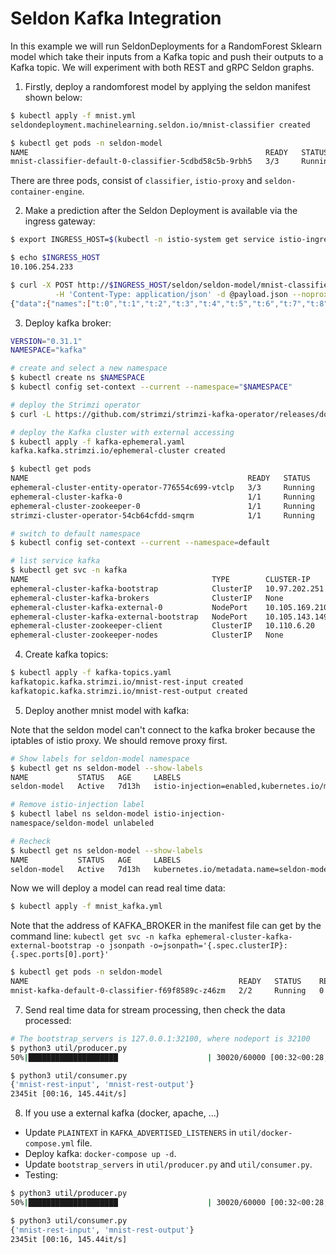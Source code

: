 # Seldon Kafka Integration
In this example we will run SeldonDeployments for a RandomForest Sklearn model which take their inputs from a Kafka topic and push their outputs to a Kafka topic. We will experiment with both REST and gRPC Seldon graphs.

1. Firstly, deploy a randomforest model by applying the seldon manifest shown below:
```sh
$ kubectl apply -f mnist.yml
seldondeployment.machinelearning.seldon.io/mnist-classifier created

$ kubectl get pods -n seldon-model
NAME                                                     READY   STATUS    RESTARTS   AGE
mnist-classifier-default-0-classifier-5cdbd58c5b-9rbh5   3/3     Running   0          76s
```

There are three pods, consist of `classifier`, `istio-proxy` and `seldon-container-engine`.

2. Make a prediction after the Seldon Deployment is available via the ingress gateway:
```sh
$ export INGRESS_HOST=$(kubectl -n istio-system get service istio-ingressgateway -o jsonpath='{.status.loadBalancer.ingress[0].ip}')

$ echo $INGRESS_HOST
10.106.254.233

$ curl -X POST http://$INGRESS_HOST/seldon/seldon-model/mnist-classifier/api/v1.0/predictions \
          -H 'Content-Type: application/json' -d @payload.json --noproxy $INGRESS_HOST | json_pp
{"data":{"names":["t:0","t:1","t:2","t:3","t:4","t:5","t:6","t:7","t:8","t:9"],"ndarray":[[0.0,0.1,0.0,0.0,0.4,0.2,0.1,0.2,0.0,0.0]]},"meta":{"requestPath":{"classifier":"hoangph3/sklearn_mnist_classifier:v0.0.1"}}}
```

3. Deploy kafka broker:
```sh
VERSION="0.31.1"
NAMESPACE="kafka"

# create and select a new namespace
$ kubectl create ns $NAMESPACE
$ kubectl config set-context --current --namespace="$NAMESPACE"

# deploy the Strimzi operator
$ curl -L https://github.com/strimzi/strimzi-kafka-operator/releases/download/$VERSION/strimzi-cluster-operator-$VERSION.yaml --insecure | sed "s/namespace: .*/namespace: $NAMESPACE/g" | kubectl replace --force -f -

# deploy the Kafka cluster with external accessing
$ kubectl apply -f kafka-ephemeral.yaml
kafka.kafka.strimzi.io/ephemeral-cluster created

$ kubectl get pods
NAME                                                 READY   STATUS    RESTARTS       AGE
ephemeral-cluster-entity-operator-776554c699-vtclp   3/3     Running   0              101s
ephemeral-cluster-kafka-0                            1/1     Running   0              2m5s
ephemeral-cluster-zookeeper-0                        1/1     Running   0              2m29s
strimzi-cluster-operator-54cb64cfdd-smqrm            1/1     Running   30 (30m ago)   2d13h

# switch to default namespace
$ kubectl config set-context --current --namespace=default

# list service kafka
$ kubectl get svc -n kafka
NAME                                         TYPE        CLUSTER-IP       EXTERNAL-IP   PORT(S)                      AGE
ephemeral-cluster-kafka-bootstrap            ClusterIP   10.97.202.251    <none>        9091/TCP                     2m17s
ephemeral-cluster-kafka-brokers              ClusterIP   None             <none>        9090/TCP,9091/TCP            2m17s
ephemeral-cluster-kafka-external-0           NodePort    10.105.169.210   <none>        9092:32000/TCP               2m17s
ephemeral-cluster-kafka-external-bootstrap   NodePort    10.105.143.149   <none>        9092:32100/TCP               2m17s
ephemeral-cluster-zookeeper-client           ClusterIP   10.110.6.20      <none>        2181/TCP                     2m41s
ephemeral-cluster-zookeeper-nodes            ClusterIP   None             <none>        2181/TCP,2888/TCP,3888/TCP   2m41s
```

4. Create kafka topics:
```sh
$ kubectl apply -f kafka-topics.yaml
kafkatopic.kafka.strimzi.io/mnist-rest-input created
kafkatopic.kafka.strimzi.io/mnist-rest-output created
```

5. Deploy another mnist model with kafka:

Note that the seldon model can't connect to the kafka broker because the iptables of istio proxy. We should remove proxy first.

```sh
# Show labels for seldon-model namespace
$ kubectl get ns seldon-model --show-labels 
NAME           STATUS   AGE     LABELS
seldon-model   Active   7d13h   istio-injection=enabled,kubernetes.io/metadata.name=seldon-model

# Remove istio-injection label
$ kubectl label ns seldon-model istio-injection-
namespace/seldon-model unlabeled

# Recheck
$ kubectl get ns seldon-model --show-labels
NAME           STATUS   AGE     LABELS
seldon-model   Active   7d13h   kubernetes.io/metadata.name=seldon-model
```

Now we will deploy a model can read real time data:

```sh
$ kubectl apply -f mnist_kafka.yml
```

Note that the address of KAFKA_BROKER in the manifest file can get by the command line: `kubectl get svc -n kafka ephemeral-cluster-kafka-external-bootstrap -o jsonpath -o=jsonpath='{.spec.clusterIP}:{.spec.ports[0].port}'`

```sh
$ kubectl get pods -n seldon-model
NAME                                               READY   STATUS    RESTARTS   AGE
mnist-kafka-default-0-classifier-f69f8589c-z46zm   2/2     Running   0          65s
```

7. Send real time data for stream processing, then check the data processed:
```sh
# The bootstrap_servers is 127.0.0.1:32100, where nodeport is 32100 
$ python3 util/producer.py
50%|████████████████████                    | 30020/60000 [00:32<00:28, 1051.43it/s]

$ python3 util/consumer.py
{'mnist-rest-input', 'mnist-rest-output'}
2345it [00:16, 145.44it/s]
```

8. If you use a external kafka (docker, apache, ...)
- Update `PLAINTEXT` in `KAFKA_ADVERTISED_LISTENERS` in `util/docker-compose.yml` file.
- Deploy kafka: `docker-compose up -d`.
- Update `bootstrap_servers` in `util/producer.py` and `util/consumer.py`.
- Testing:
```sh
$ python3 util/producer.py
50%|████████████████████                    | 30020/60000 [00:32<00:28, 1051.43it/s]

$ python3 util/consumer.py
{'mnist-rest-input', 'mnist-rest-output'}
2345it [00:16, 145.44it/s]
```